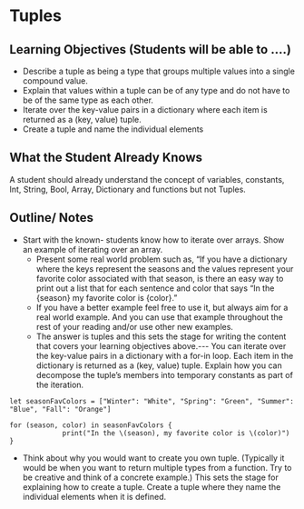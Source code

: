 # Tuples 


## Learning Objectives (Students will be able to ....) 
- Describe a tuple as being a type that groups multiple values into a single compound value.
- Explain that values within a tuple can be of any type and do not have to be of the same type as each other.
- Iterate over the key-value pairs in a dictionary where each item is returned as a (key, value) tuple.
- Create a tuple and name the individual elements

## What the Student Already Knows
A student should already understand the concept of variables, constants, Int, String, Bool, Array, Dictionary and functions but not Tuples.

## Outline/ Notes

* Start with the known- students know how to iterate over arrays. Show an example of iterating over an array. 
    * Present some real world problem such as, “If you have a dictionary where the keys represent the seasons and the values represent your favorite color associated with that season, is there an easy way to print out a list that for each sentence and color that says “In the {season} my favorite color is {color}.”
    - If you have a better example feel free to use it, but always aim for a real world example. And you can use that example throughout the rest of your reading and/or use other new examples. 
    * The answer is tuples and this sets the stage for writing the content that covers your learning objectives above.--- You can iterate over the key-value pairs in a dictionary with a for-in loop. Each item in the dictionary is returned as a (key, value) tuple. Explain how you can decompose the tuple’s members into temporary constants as part of the iteration.
    
```
let seasonFavColors = ["Winter": "White", "Spring": "Green", "Summer": "Blue", "Fall": "Orange"]

for (season, color) in seasonFavColors {
   			 print("In the \(season), my favorite color is \(color)")
}
```

* Think about why you would want to create you own tuple. (Typically it would be when you want to return multiple types from a function. Try to be creative and think of a concrete example.) This sets the stage for explaining how to create a tuple. Create a tuple where they name the individual elements when it is defined.
    
